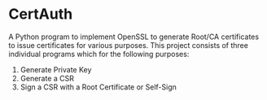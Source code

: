 # CertAuth
A Python program to implement OpenSSL to generate Root/CA certificates to issue certificates for various purposes. This project consists of three individual programs which for the following purposes:
1. Generate Private Key
2. Generate a CSR
3. Sign a CSR with a Root Certificate or Self-Sign
